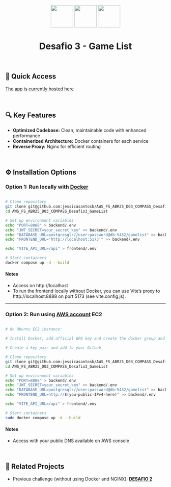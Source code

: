 <p align="center">
  <img src="https://img.icons8.com/color/48/docker.png" width="70"/>
  <img src="https://img.icons8.com/color/48/nginx.png" width="70"/>
  <img src="https://img.icons8.com/?size=100&id=e6uRfPIDgoXi&format=png&color=000000" width="70"/>
</p>

<h1 align="center">Desafio 3 - Game List</h1>

<br />

## 🚀 Quick Access

[The app is currently hosted here](http://ec2-3-132-237-48.us-east-2.compute.amazonaws.com/)

<br/>

## 🔍 Key Features
- **Optimized Codebase:** Clean, maintainable code with enhanced performance
- **Containerized Architecture:** Docker containers for each service
- **Reverse Proxy:** Nginx for efficient routing

<br/>

## ⚙️ Installation Options

### Option 1: Run locally with [Docker](https://docs.docker.com/get-started/)

```bash

# Clone repository
git clone git@github.com:jessicasantosb/AWS_FS_ABR25_D03_COMPASS_Desafio3_GameList.git
cd AWS_FS_ABR25_D03_COMPASS_Desafio3_GameList

# Set up environment variables
echo "PORT=8888" > backend/.env
echo "JWT_SECRET=your_secret_key" >> backend/.env
echo "DATABASE_URL=postgresql://user:password@db:5432/gamelist" >> backend/.env
echo "FRONTEND_URL='http://localhost:5173'" >> backend/.env

echo "VITE_API_URL=/api" > frontend/.env

# Start containers
docker compose up -d --build

```

#### Notes

- Access on http://localhost
- To run the frontend locally without Docker, you can use Vite’s proxy to http://localhost:8888 on port 5173 (see vite.config.js).

---

### Option 2: Run using [AWS account](https://aws.amazon.com/) EC2

```bash

# On Ubuntu EC2 instance:

# Install Docker, add official GPG key and create the docker group and add your user

# Create a key pair and add to your Github

# Clone repository
git clone git@github.com:jessicasantosb/AWS_FS_ABR25_D03_COMPASS_Desafio3_GameList.git
cd AWS_FS_ABR25_D03_COMPASS_Desafio3_GameList

# Set up environment variables
echo "PORT=8888" > backend/.env
echo "JWT_SECRET=your_secret_key" >> backend/.env
echo "DATABASE_URL=postgresql://user:password@db:5432/gamelist" >> backend/.env
echo "FRONTEND_URL=http://$(you-public-IPv4-here)" >> backend/.env

echo "VITE_API_URL=/api" > frontend/.env

# Start containers
sudo docker compose up -d --build

```

#### Notes

- Access with your public DNS available on AWS console

<br/>

## 🔗 Related Projects

- Previous challenge (without using Docker and NGINX): **[DESAFIO 2](https://github.com/Giron-jpg/AWS_FS_ABR25_D02_COMPASS_Game_List)**
